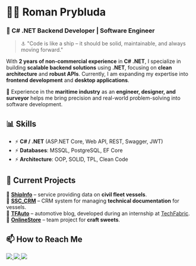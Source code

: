 # 👨‍💻 **Roman Prybluda**  
### 🚀 C# .NET Backend Developer | Software Engineer

> ⚓ "Code is like a ship – it should be solid, maintainable, and always moving forward."

With **2 years of non-commercial experience** in **C# .NET**, I specialize in building **scalable backend solutions** using **.NET**, focusing on **clean architecture** and **robust APIs**. Currently, I am expanding my expertise into **frontend development** and **desktop applications**.

🔹 Experience in the **maritime industry** as an **engineer, designer, and surveyor** helps me bring precision and real-world problem-solving into software development.  

## 📊 **Skills**
- ⚡ **C# / .NET** (ASP.NET Core, Web API, REST, Swagger, JWT)  
- ⚡ **Databases**: MSSQL, PostgreSQL, EF Core  
- ⚡ **Architecture**: OOP, SOLID, TPL, Clean Code

## 🌟 **Current Projects**
🚢 **[ShipInfo](https://github.com/RomanPrybluda/ShipInfo)** – service providing data on **civil fleet vessels**.  
📑 **[SSC_CRM](https://github.com/RomanPrybluda/SSC_CRM)** – CRM system for managing **technical documentation** for vessels.  
🚗 **[TFAuto](https://github.com/RomanPrybluda/TFAuto)** – automotive blog, developed during an internship at [TechFabric](https://www.techfabric.com/).  
🍫 **[OnlineStore](https://github.com/RomanPrybluda/OnlineStore)** – team project for **craft sweets**.  

## 📫 **How to Reach Me**  
<p align="left">
  <a href="https://www.linkedin.com/in/romanprybluda/">
    <img src="https://img.shields.io/badge/LinkedIn-0077B5?style=for-the-badge&logo=linkedin&logoColor=white"/>
  </a>
  <a href="mailto:r.prybluda.dev@gmail.com">
    <img src="https://img.shields.io/badge/Gmail-D14836?style=for-the-badge&logo=gmail&logoColor=white"/>
  </a>
  <a href="https://t.me/RPrybluda">
    <img src="https://img.shields.io/badge/Telegram-26A5E4?style=for-the-badge&logo=telegram&logoColor=white"/>
  </a>
</p>
